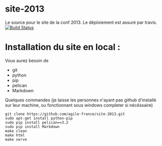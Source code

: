 site-2013
=========

Le source pour le site de la conf 2013.
Le déploiement est assuré par travis. [![Build Status](https://travis-ci.org/agile-france/site-2013.png?branch=master)](https://travis-ci.org/agile-france/site-2013)

Installation du site en local :
===============================

Vous aurez besoin de
- git
- python
- pip
- pelican
- Markdown

Quelques commandes (je laisse les personnes n'ayant pas github d'installé sur leur machine, ou fonctionnant sous windows completer si nécéssaire)
```
git clone https://github.com/agile-france/site-2013.git
sudo apt-get install python-pip  
sudo pip install pelican==3.2  
sudo pip install Markdown  
make clean  
make html  
make serve
```
